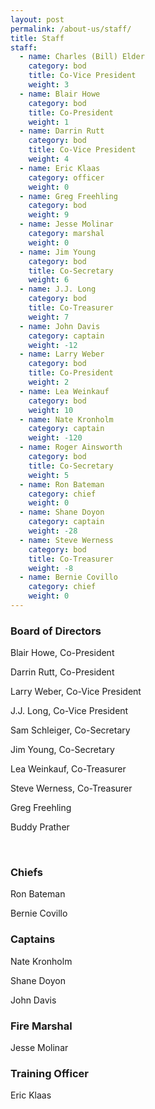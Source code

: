 ```yaml
---
layout: post
permalink: /about-us/staff/
title: Staff
staff:
  - name: Charles (Bill) Elder
    category: bod
    title: Co-Vice President
    weight: 3
  - name: Blair Howe
    category: bod
    title: Co-President
    weight: 1
  - name: Darrin Rutt
    category: bod
    title: Co-Vice President
    weight: 4
  - name: Eric Klaas
    category: officer
    weight: 0
  - name: Greg Freehling
    category: bod
    weight: 9
  - name: Jesse Molinar
    category: marshal
    weight: 0
  - name: Jim Young
    category: bod
    title: Co-Secretary
    weight: 6
  - name: J.J. Long
    category: bod
    title: Co-Treasurer
    weight: 7
  - name: John Davis
    category: captain
    weight: -12
  - name: Larry Weber
    category: bod
    title: Co-President
    weight: 2
  - name: Lea Weinkauf
    category: bod
    weight: 10
  - name: Nate Kronholm
    category: captain
    weight: -120
  - name: Roger Ainsworth
    category: bod
    title: Co-Secretary
    weight: 5
  - name: Ron Bateman
    category: chief
    weight: 0
  - name: Shane Doyon
    category: captain
    weight: -28
  - name: Steve Werness
    category: bod
    title: Co-Treasurer
    weight: -8
  - name: Bernie Covillo
    category: chief
    weight: 0
---
```



<div class="clearfix"><div class="col-one"><h3 class="staff-header">Board of Directors</h3><div itemscope="" class="clearfix staff-content"><p itemprop="name"><span class="job-title"></span>Blair Howe, <span class="job-title">Co-President</span></p></div><div itemscope="" class="clearfix staff-content"><p itemprop="name">Darrin Rutt, <span class="job-title">Co-President</span></p><p itemprop="name">Larry Weber, <span class="job-title">Co-Vice President</span></p></div><div itemscope="" class="clearfix staff-content"><p itemprop="name">J.J. Long, <span class="job-title">Co-Vice President</span></p></div><div itemscope="" class="clearfix staff-content"><p itemprop="name"><span class="job-title"></span>Sam Schleiger, <span class="job-title">Co-Secretary</span></p></div><div itemscope="" class="clearfix staff-content"><p itemprop="name">Jim Young, <span class="job-title">Co-Secretary</span></p></div><div itemscope="" class="clearfix staff-content"><p itemprop="name">Lea Weinkauf, <span class="job-title">Co-Treasurer</span></p><p itemprop="name">Steve Werness, <span class="job-title">Co-Treasurer</span></p><p itemprop="name">Greg Freehling</p><p itemprop="name">Buddy Prather</p></div><div itemscope="" class="clearfix staff-content">&nbsp;</div></div><div class="col-two"><h3 class="staff-header">Chiefs</h3><div itemscope="" class="clearfix staff-content"><p itemprop="name">Ron Bateman</p></div><div itemscope="" class="clearfix staff-content"><p itemprop="name">Bernie Covillo</p></div><h3 class="staff-header">Captains</h3><div itemscope="" class="clearfix staff-content"><p itemprop="name">Nate Kronholm</p></div><div itemscope="" class="clearfix staff-content"><p itemprop="name">Shane Doyon</p></div><div itemscope="" class="clearfix staff-content"><p itemprop="name">John Davis</p></div><h3 class="staff-header">Fire Marshal</h3><div itemscope="" class="clearfix staff-content"><p itemprop="name">Jesse Molinar</p></div><h3 class="staff-header">Training Officer</h3><div itemscope="" class="clearfix staff-content"><p itemprop="name">Eric Klaas</p></div></div></div>